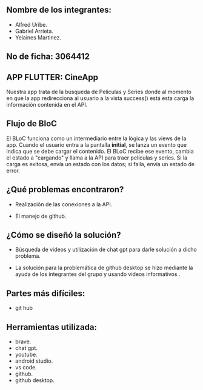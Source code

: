 ## Nombre de los integrantes: 

- Alfred Uribe.
- Gabriel Arrieta.
- Yelaines Martinez.

## No de ficha: 3064412
## APP FLUTTER: CineApp

Nuestra app trata de la búsqueda de Películas y Series donde al momento en que la app redirecciona al usuario a la vista  success() está esta carga la información contenida en el API.

## Flujo de BloC

El BLoC funciona como un intermediario entre la lógica y las views de la app. Cuando el usuario entra a la pantalla **initial**, se lanza un evento que indica que se debe cargar el contenido. El BLoC recibe ese evento, cambia el estado a "cargando" y llama a la API para traer películas y series. Si la carga es exitosa, envía un estado con los datos; si falla, envía un estado de error.

## ¿Qué problemas encontraron?

- Realización de las conexiones a la API.

- El manejo de github.

## ¿Cómo se diseñó la solución?

- Búsqueda de videos y utilización de chat gpt para darle solución a dicho problema.

- La solución para la problemática de github desktop se hizo mediante la ayuda de los integrantes del grupo y usando videos informativos .

## Partes más difíciles:

- git hub

## Herramientas utilizada:

- brave.
- chat gpt.
- youtube.
- android studio.
- vs code.
- github.
- github desktop.


